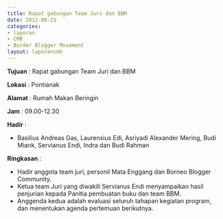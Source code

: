 ```yaml
---
title: Rapat gabungan Team Juri dan BBM
date: 2012-06-21
categories:
- laporan
- CMB
- Border Blogger Movement
layout: laporancmb
---
```


**Tujuan** :   Rapat gabungan Team Juri dan BBM 

**Lokasi** :  Pontianak 

**Alamat** :  Rumah Makan Beringin 

**Jam** :  09.00-12.30 

**Hadir** :
* Basilius Andreas Gas, Laurensius Edi,  Asriyadi Alexander Mering, Budi Miank, Servianus Endi, Indra dan Budi Rahman 

**Ringkasan** :
* Hadir anggota team juri,  personil Mata Enggang dan  Borneo Blogger Community.
* Ketua team Juri yang diwakili Servianus Endi  menyampaikan hasil penjurian kepada Panitia pembuatan buku dan team BBM.  
* Anggenda kedua adalah evaluasi seluruh tahapan kegiatan  program, dan menentukan agenda pertemuan berikutnya.
